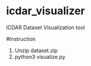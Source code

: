 # icdar_visualizer
ICDAR Dataset Visualization tool

#Instruction
1. Unzip dataset.zip
2. python3 visualize.py
